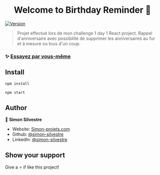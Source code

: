 <h1 align="center">Welcome to Birthday Reminder 👋</h1>
<p>
  <a href="https://www.npmjs.com/package/weather-app" target="_blank">
    <img alt="Version" src="https://img.shields.io/npm/v/weather-app.svg">
  </a>
</p>

> Projet effectué lors de mon challenge 1 day 1 React project. Rappel d'anniversaire avec possibilité de supprimer les anniversaires au fur et à mesure ou tous d'un coup.

### ✨ [Essayez par vous-même](http://birthday-reminder.simon-projets.com)

## Install

```sh
npm install
```

```sh
npm start
```

## Author

👤 **Simon Silvestre**

* Website: [Simon-projets.com](https://simon-projets.com)
* Github: [@simon-silvestre](https://github.com/simon-silvestre)
* LinkedIn: [@simon-silvestre](https://linkedin.com/in/simon-silvestre)

## Show your support

Give a ⭐️ if like this project!

